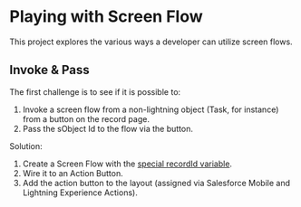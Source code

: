 # Playing with Screen Flow

This project explores the various ways a developer can utilize screen flows.

## Invoke & Pass

The first challenge is to see if it is possible to:
1) Invoke a screen flow from a non-lightning object (Task, for instance) from a button on the record page.
2) Pass the sObject Id to the flow via the button.

Solution:
1) Create a Screen Flow with the [special recordId variable](https://youtu.be/n3S1zHL_AnQ?t=78).
2) Wire it to an Action Button.
3) Add the action button to the layout (assigned via Salesforce Mobile and Lightning Experience Actions).